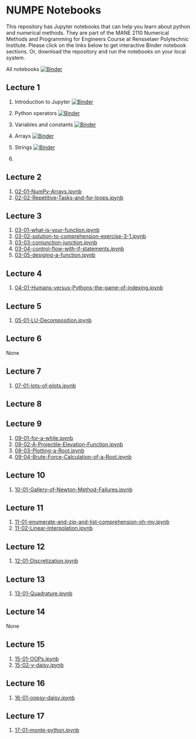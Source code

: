 # NUMPE Notebooks
This repository has Jupyter notebooks that can help you learn about python and numerical methods.
They are part of the MANE 2110 Numerical Methods and Programming for Engineers Course at Rensselaer Polytechnic Institute.
Please click on the links below to get interactive Binder notebook sections. Or, download the repository and run
the notebooks on your local system.

All notebooks [![Binder](https://mybinder.org/badge_logo.svg)](https://mybinder.org/v2/gh/RPI-NUMPE/jupyter-notebooks/HEAD)

## Lecture 1
1. Introduction to Jupyter [![Binder](https://mybinder.org/badge_logo.svg)](https://mybinder.org/v2/gh/RPI-NUMPE/jupyter-notebooks/HEAD?labpath=01-00-Introduction-to-This-Jupyter-Notebook.ipynb)
2. Python operators [![Binder](https://mybinder.org/badge_logo.svg)](https://mybinder.org/v2/gh/RPI-NUMPE/jupyter-notebooks/HEAD?labpath=01-01-Python-A-Glorified-Calculator.ipynb)
3. Variables and constants [![Binder](https://mybinder.org/badge_logo.svg)](https://mybinder.org/v2/gh/RPI-NUMPE/jupyter-notebooks/HEAD?labpath=01-02-When-Constants-Aren-Not-and-Variables-Will-Not.ipynb)
4. Arrays [![Binder](https://mybinder.org/badge_logo.svg)](https://mybinder.org/v2/gh/RPI-NUMPE/jupyter-notebooks/HEAD?labpath=01-03-I-Am-Just-Wild-About-Array.ipynb)
5. Strings [![Binder](https://mybinder.org/badge_logo.svg)](https://mybinder.org/v2/gh/RPI-NUMPE/jupyter-notebooks/HEAD?labpath=01-04-Strings-of-Pearls.ipynb)


1. [](https://mybinder.org/v2/gh/RPI-NUMPE/jupyter-notebooks/HEAD?labpath=)

## Lecture 2
1. [02-01-NumPy-Arrays.ipynb](https://mybinder.org/v2/gh/RPI-NUMPE/jupyter-notebooks/HEAD?labpath=02-01-NumPy-Arrays.ipynb)
2. [02-02-Repetitive-Tasks-and-for-loops.ipynb](https://mybinder.org/v2/gh/RPI-NUMPE/jupyter-notebooks/HEAD?labpath=02-02-Repetitive-Tasks-and-for-loops.ipynb)
## Lecture 3
1. [03-01-what-is-your-function.ipynb](https://mybinder.org/v2/gh/RPI-NUMPE/jupyter-notebooks/HEAD?labpath=03-01-what-is-your-function.ipynb)
2. [03-02-solution-to-comprehension-exercise-3-1.ipynb](https://mybinder.org/v2/gh/RPI-NUMPE/jupyter-notebooks/HEAD?labpath=03-02-solution-to-comprehension-exercise-3-1.ipynb)
3. [03-03-conjunction-junction.ipynb](https://mybinder.org/v2/gh/RPI-NUMPE/jupyter-notebooks/HEAD?labpath=03-03-conjunction-junction.ipynb)
4. [03-04-control-flow-with-if-statements.ipynb](https://mybinder.org/v2/gh/RPI-NUMPE/jupyter-notebooks/HEAD?labpath=03-04-control-flow-with-if-statements.ipynb)
5. [03-05-desiging-a-function.ipynb](https://mybinder.org/v2/gh/RPI-NUMPE/jupyter-notebooks/HEAD?labpath=03-05-desiging-a-function.ipynb)

## Lecture 4
1. [04-01-Humans-versus-Pythons-the-game-of-indexing.ipynb](https://mybinder.org/v2/gh/RPI-NUMPE/jupyter-notebooks/HEAD?labpath=04-01-Humans-versus-Pythons-the-game-of-indexing.ipynb)

## Lecture 5
1. [05-01-LU-Decomposition.ipynb](https://mybinder.org/v2/gh/RPI-NUMPE/jupyter-notebooks/HEAD?labpath=05-01-LU-Decomposition.ipynb)

## Lecture 6
None

## Lecture 7
1. [07-01-lots-of-plots.ipynb](https://mybinder.org/v2/gh/RPI-NUMPE/jupyter-notebooks/HEAD?labpath=07-01-lots-of-plots.ipynb)

## Lecture 8

## Lecture 9
1. [09-01-for-a-while.ipynb](https://mybinder.org/v2/gh/RPI-NUMPE/jupyter-notebooks/HEAD?labpath=09-01-for-a-while.ipynb)
2. [09-02-A-Projectile-Elevation-Function.ipynb](https://mybinder.org/v2/gh/RPI-NUMPE/jupyter-notebooks/HEAD?labpath=09-02-A-Projectile-Elevation-Function.ipynb)
3. [09-03-Plotting-a-Root.ipynb](https://mybinder.org/v2/gh/RPI-NUMPE/jupyter-notebooks/HEAD?labpath=09-03-Plotting-a-Root.ipynb)
4. [09-04-Brute-Force-Calculation-of-a-Root.ipynb](https://mybinder.org/v2/gh/RPI-NUMPE/jupyter-notebooks/HEAD?labpath=09-04-Brute-Force-Calculation-of-a-Root.ipynb)


## Lecture 10
1. [10-01-Gallery-of-Newton-Method-Failures.ipynb](https://mybinder.org/v2/gh/RPI-NUMPE/jupyter-notebooks/HEAD?labpath=10-01-Gallery-of-Newton-Method-Failures.ipynb)

## Lecture 11
1. [11-01-enumerate-and-zip-and-list-comprehension-oh-my.ipynb](https://mybinder.org/v2/gh/RPI-NUMPE/jupyter-notebooks/HEAD?labpath=11-01-enumerate-and-zip-and-list-comprehension-oh-my.ipynb)
2. [11-02-Linear-Interpolation.ipynb](https://mybinder.org/v2/gh/RPI-NUMPE/jupyter-notebooks/HEAD?labpath=11-02-Linear-Interpolation.ipynb)

## Lecture 12
1. [12-01-Discretization.ipynb](https://mybinder.org/v2/gh/RPI-NUMPE/jupyter-notebooks/HEAD?labpath=12-01-Discretization.ipynb)

## Lecture 13
1. [13-01-Quadrature.ipynb](https://mybinder.org/v2/gh/RPI-NUMPE/jupyter-notebooks/HEAD?labpath=13-01-Quadrature.ipynb)

## Lecture 14
None

## Lecture 15
1. [15-01-OOPs.ipynb](https://mybinder.org/v2/gh/RPI-NUMPE/jupyter-notebooks/HEAD?labpath=15-01-OOPs.ipynb)
1. [15-02-y-daisy.ipynb](https://mybinder.org/v2/gh/RPI-NUMPE/jupyter-notebooks/HEAD?labpath=15-02-y-daisy.ipynb)

## Lecture 16
1. [16-01-oopsy-daisy.ipynb](https://mybinder.org/v2/gh/RPI-NUMPE/jupyter-notebooks/HEAD?labpath=16-01-oopsy-daisy.ipynb)

## Lecture 17
1. [17-01-monte-python.ipynb](https://mybinder.org/v2/gh/RPI-NUMPE/jupyter-notebooks/HEAD?labpath=17-01-monte-python.ipynb)
